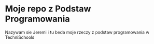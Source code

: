 Moje repo z Podstaw Programowania
===================================
Nazywam sie Jeremi i tu beda moje rzeczy z podstaw programowania w TechniSchools

